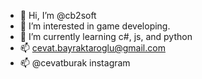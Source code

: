 - 👋 Hi, I’m @cb2soft
- 👀 I’m interested in game developing.
- 🌱 I’m currently learning c#, js, and python
- 📫 cevat.bayraktaroglu@gmail.com
- 📫 @cevatburak instagram


